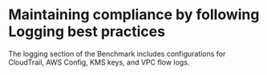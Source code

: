 # Maintaining compliance by following Logging best practices

The logging section of the Benchmark includes configurations for CloudTrail, AWS Config, KMS keys, and VPC flow logs.


<!-- ##DOCS-SOURCER-START
{"sourcePlugin":"Local File Copier","hash":"39456528af509fa05ddd582fa6983d8f"}
##DOCS-SOURCER-END -->
